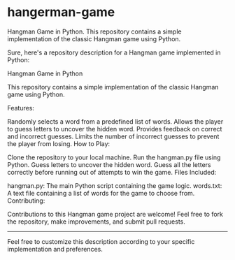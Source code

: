 # hangerman-game
  Hangman Game in Python. This repository contains a simple implementation of the classic Hangman game using Python.
  
Sure, here's a repository description for a Hangman game implemented in Python:

Hangman Game in Python

This repository contains a simple implementation of the classic Hangman game using Python.

Features:

Randomly selects a word from a predefined list of words.
Allows the player to guess letters to uncover the hidden word.
Provides feedback on correct and incorrect guesses.
Limits the number of incorrect guesses to prevent the player from losing.
How to Play:

Clone the repository to your local machine.
Run the hangman.py file using Python.
Guess letters to uncover the hidden word.
Guess all the letters correctly before running out of attempts to win the game.
Files Included:

hangman.py: The main Python script containing the game logic.
words.txt: A text file containing a list of words for the game to choose from.
Contributing:

Contributions to this Hangman game project are welcome! Feel free to fork the repository, make improvements, and submit pull requests.



-----------------------------------------------------------------------------------------------------------------------------------------------


Feel free to customize this description according to your specific implementation and preferences.
